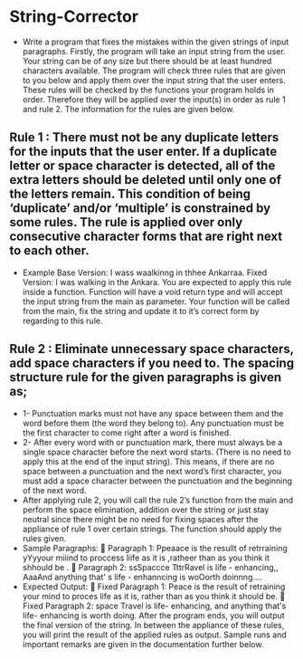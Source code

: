 # String-Corrector

- Write a program that fixes the mistakes within the given strings of input paragraphs. Firstly, the program will take an input string from the user. Your string can be of any size but there should be at least hundred characters available. The program will check three rules that are given to you below and apply them over the input string that the user enters. These rules will be checked by the functions your program holds in order. Therefore they will be applied over the input(s) in order as rule 1 and rule 2. The information for the rules are given below.
## Rule 1 : There must not be any duplicate letters for the inputs that the user enter. If a duplicate letter or space character is detected, all of the extra letters should be deleted until only one of the letters remain. This condition of being ‘duplicate’ and/or ‘multiple’ is constrained by some rules. The rule is applied over only consecutive character forms that are right next to each other.
- Example
Base Version: I wass waalkinng in thhee Ankarraa.
Fixed Version: I was walking in the Ankara.
You are expected to apply this rule inside a function. Function will have a void return type and will accept the input string from the main as parameter. Your function will be called from the main, fix the string and update it to it’s correct form by regarding to this rule.
## Rule 2 : Eliminate unnecessary space characters, add space characters if you need to. The spacing structure rule for the given paragraphs is given as;
- 1- Punctuation marks must not have any space between them and the word before them (the word they belong to). Any punctuation must be the first character to come right after a word is finished.
- 2- After every word with or punctuation mark, there must always be a single space character before the next word starts. (There is no need to apply this at the end of the input string). This means, if there are no space between a punctuation and the next word’s first character, you must add a space character between the punctuation and the beginning of the next word.
- After applying rule 2, you will call the rule 2’s function from the main and perform the space elimination, addition over the string or just stay neutral since there might be no need for fixing spaces after the appliance of rule 1 over certain strings. The function should apply the rules given.
- Sample Paragraphs:
 Paragraph 1: Ppeaace is the resullt of retrraining yYyyour miiind to proccess liife as it is ,ratheer than as you think it shhould be .
 Paragraph 2: ssSpaccce TttrRavel is life - enhancing,, AaaAnd anything that' s life - enhanncing is woOorth doinnng….
- Expected Output:
 Fixed Paragraph 1: Peace is the result of retraining your mind to proces life as it is, rather than as you think it should be.
 Fixed Paragraph 2: space Travel is life- enhancing, and anything that's life- enhancing is worth doing.
After the program ends, you will output the final version of the string. In between the appliance of these rules, you will print the result of the applied rules as output. Sample runs and important remarks are given in the documentation further below.

